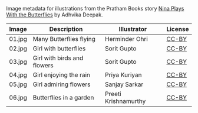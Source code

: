 Image metadata for illustrations from the Pratham Books story [Nina Plays With the Butterflies](https://storyweaver.org.in/stories/2953-nina-plays-with-the-butterflies) by Adhvika Deepak.

Image | Description | Illustrator | License
----- | ----------- | ----------- | -------
01.jpg | Many Butterflies flying | Herminder Ohri | [CC-BY](https://creativecommons.org/licenses/by/4.0/)
02.jpg | Girl with butterflies | Sorit Gupto | [CC-BY](https://creativecommons.org/licenses/by/4.0/)
03.jpg | Girl with birds and flowers | Sorit Gupto | [CC-BY](https://creativecommons.org/licenses/by/4.0/)
04.jpg | Girl enjoying the rain | Priya Kuriyan | [CC-BY](https://creativecommons.org/licenses/by/4.0/)
05.jpg | Girl admiring flowers | Sanjay Sarkar | [CC-BY](https://creativecommons.org/licenses/by/4.0/)
06.jpg | Butterflies in a garden | Preeti Krishnamurthy | [CC-BY](https://creativecommons.org/licenses/by/4.0/)
